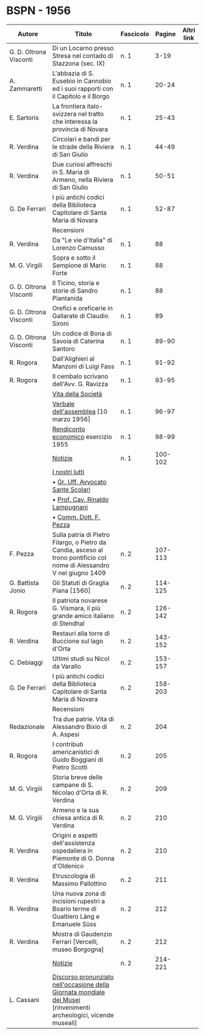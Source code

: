 # BSPN - 1956

| Autore                 | Titolo                                                                                                                                                             | Fascicolo | Pagine  | Altri link |
|------------------------|--------------------------------------------------------------------------------------------------------------------------------------------------------------------|-----------|---------|------------|
| G. D. Oltrona Visconti | Di un Locarno presso Stresa nel contado di Stazzona (sec. IX)                                                                                                      | n. 1      | 3-19    |            |
| A. Zammaretti          | L'abbazia di S. Eusebio in Cannobio ed i suoi rapporti con il Capitolo e il Borgo                                                                                  | n. 1      | 20-24   |            |
| E. Sartoris            | La frontiera italo-svizzera nel tratto che interessa la provincia di Novara                                                                                        | n. 1      | 25-43   |            |
| R. Verdina             | Circolari e bandi per le strade della Riviera di San Giulio                                                                                                        | n. 1      | 44-49   |            |
| R. Verdina             | Due curiosi affreschi in S. Maria di Armeno, nella Riviera di San Giulio                                                                                           | n. 1      | 50-51   |            |
| G. De Ferrari          | I più antichi codici della Biblioteca Capitolare di Santa Maria di Novara                                                                                          | n. 1      | 52-87   |            |
|                        | Recensioni                                                                                                                                                         |           |         |            |
| R. Verdina             | Da "Le vie d'Italia" di Lorenzo Camusso                                                                                                                            | n. 1      | 88      |            |
| M. G. Virgili          | Sopra e sotto il Sempione di Mario Forte                                                                                                                           | n. 1      | 88      |            |
| G. D. Oltrona Visconti | Il Ticino, storia e storie di Sandro Piantanida                                                                                                                    | n. 1      | 88      |            |
| G. D. Oltrona Visconti | Orefici e oreficerie in Gallarate di Claudio Sironi                                                                                                                | n. 1      | 89      |            |
| G. D. Oltrona Visconti | Un codice di Bona di Savoia di Caterina Santoro                                                                                                                    | n. 1      | 89-90   |            |
| R. Rogora              | Dall'Alighieri al Manzoni di Luigi Fass                                                                                                                            | n. 1      | 91-92   |            |
| R. Rogora              | Il cembalo scrivano dell'Avv. G. Ravizza                                                                                                                           | n. 1      | 93-95   |            |
|                        | [Vita della Società](http://www.ssno.it/BSPNo/bspn_vita56.html#560)                                                                                                |           |         |            |
|                        | [Verbale dell'assemblea](http://www.ssno.it/BSPNo/bspn_vita56.html#561) [10 marzo 1956]                                                                            | n. 1      | 96-97   |            |
|                        | [Rendiconto economico](http://www.ssno.it/BSPNo/bspn_vita56.html#562) esercizio 1955                                                                               | n. 1      | 98-99   |            |
|                        | [Notizie](http://www.ssno.it/BSPNo/bspn_vita56.html#563)                                                                                                           | n. 1      | 100-102 |            |
|                        | [I nostri lutti](http://www.ssno.it/BSPNo/bspn_vita56.html#564)                                                                                                    |           |         |            |
|                        | • [Gr. Uff. Avvocato Sante Scolari](http://www.ssno.it/BSPNo/bspn_vita56.html#564-1)                                                                               |           |         |            |
|                        | • [Prof. Cav. Rinaldo Lampugnani](http://www.ssno.it/BSPNo/bspn_vita56.html#564-2)                                                                                 |           |         |            |
|                        | • [Comm. Dott. F. Pezza](http://www.ssno.it/BSPNo/bspn_vita56.html#564-3)                                                                                          |           |         |            |
| F. Pezza               | Sulla patria di Pietro Filargo, o Pietro da Candia, asceso al trono pontificio col nome di Alessandro V nel giugno 1409                                            | n. 2      | 107-113 |            |
| G. Battista Jonio      | Gli Statuti di Graglia Piana [1560]                                                                                                                                | n. 2      | 114-125 |            |
| R. Rogora              | Il patriota novarese G. Vismara, il più grande amico italiano di Stendhal                                                                                          | n. 2      | 126-142 |            |
| R. Verdina             | Restauri alla torre di Buccione sul lago d'Orta                                                                                                                    | n. 2      | 143-152 |            |
| C. Debiaggi            | Ultimi studi su Nicol da Varallo                                                                                                                                   | n. 2      | 153-157 |            |
| G. De Ferrari          | I più antichi codici della Biblioteca Capitolare di Santa Maria di Novara                                                                                          | n. 2      | 158-203 |            |
|                        | Recensioni                                                                                                                                                         |           |         |            |
| Redazionale            | Tra due patrie. Vita di Alessandro Bixio di A. Aspesi                                                                                                              | n. 2      | 204     |            |
| R. Rogora              | I contributi americanistici di Guido Boggiani di Pietro Scotti                                                                                                     | n. 2      | 205     |            |
| M. G. Virgili          | Storia breve delle campane di S. Nicolao d'Orta di R. Verdina                                                                                                      | n. 2      | 209     |            |
| M. G. Virgili          | Armeno e la sua chiesa antica di R. Verdina                                                                                                                        | n. 2      | 210     |            |
| R. Verdina             | Origini e aspetti dell'assistenza ospedaliera in Piemonte di G. Donna d'Oldenico                                                                                   | n. 2      | 210     |            |
| R. Verdina             | Etruscologia di Massimo Pallottino                                                                                                                                 | n. 2      | 211     |            |
| R. Verdina             | Una nuova zona di incisioni rupestri a Boario terme di Gualtiero Läng e Emanuele Süss                                                                              | n. 2      | 212     |            |
| R. Verdina             | Mostra di Gaudenzio Ferrari [Vercelli, museo Borgogna]                                                                                                             | n. 2      | 212     |            |
|                        | [Notizie](http://www.ssno.it/BSPNo/bspn_vita56.html#56-2)                                                                                                          | n. 2      | 214-221 |            |
| L. Cassani             | [Discorso pronunziato nell'occasione della Giornata mondiale dei Musei](http://www.ssno.it/SSN/ssn_attiv_561111.html) [rinvenimenti archeologici, vicende museali] |           |         |            |
